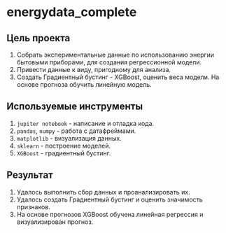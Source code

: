 # energydata_complete

## Цель проекта
1. Собрать экспериментальные данные по использованию энергии бытовыми приборами, для создания регрессионной модели.
2. Привести данные к виду, пригодному для анализа.
3. Создать Градиентный бустинг - XGBoost, оценить веса модели. На основе прогноза обучить линейную модель.

## Используемые инструменты
1. `jupiter notebook` - написание и отладка кода.
2. `pandas`, `numpy` - работа с датафреймами.
3. `matplotlib` - визуализация данных.
4. `sklearn` - построение моделей.
5. `XGBoost` - градиентный бустинг.

## Результат
1. Удалось выполнить сбор данных и проанализировать их.
2. Удалось создать Градиентный бустинг и оценить значимость признаков.
3. На основе прогнозов XGBoost обучена линейная регрессия и визуализирован прогноз.
